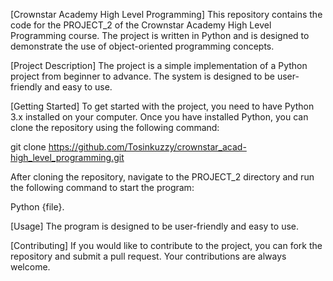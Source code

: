 [Crownstar Academy High Level Programming]
This repository contains the code for the PROJECT_2 of the Crownstar Academy High Level Programming course.
The project is written in Python and is designed to demonstrate the use of object-oriented programming concepts.

[Project Description]
The project is a simple implementation of a Python project from beginner to advance. 
The system is designed to be user-friendly and easy to use.

[Getting Started]
To get started with the project, you need to have Python 3.x installed on your computer.
Once you have installed Python, you can clone the repository using the following command:

git clone https://github.com/Tosinkuzzy/crownstar_acad-high_level_programming.git

After cloning the repository, navigate to the PROJECT_2 directory and run the following command to start the program:

Python {file}.

[Usage]
The program is designed to be user-friendly and easy to use.

[Contributing]
If you would like to contribute to the project, you can fork the repository and submit a pull request. 
Your contributions are always welcome.
